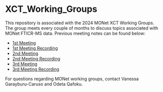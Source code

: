# XCT_Working_Groups
This repository is associated with the 2024 MONet XCT Working Groups. The group meets every couple of months to discuss topics associated with MONet FTICR-MS data. Previous meeting notes can be found below: 

- [1st Meeting](https://docs.google.com/document/d/1fI6X6-Z6zNl51R0aoipFN2o6C3peMNCaaTKADDPndzI/edit?usp=sharing)
- [1st Meeting Recording](https://youtu.be/D-A9K6KePB4?si=aDUSDNbIJwrHhl2D)
- [2nd Meeting](https://docs.google.com/document/d/1zosZ_KMlyuWM5LRIW2FjOmtrsY0eBSbBO4kP_XO73EE/edit?usp=sharing)
- [2nd Meeting Recording](https://youtu.be/3aAGko80SKc?si=bz0LIFzOIKUoakgP)
- [3rd Meeting](https://docs.google.com/document/d/1z8O4eXhCvPVr9HKCQUK2R3Tac92egGx8Ok6LATHsnWU/edit?usp=sharing)
- [3rd Meeting Recording]()

For questions regarding MONet working groups, contact Vanessa Garayburu-Caruso and Odeta Qafoku.
